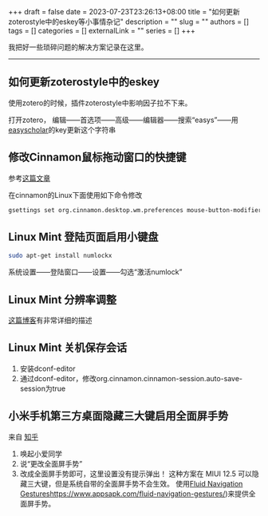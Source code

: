 +++ 
draft = false
date = 2023-07-23T23:26:13+08:00
title = "如何更新zoterostyle中的eskey等小事情杂记"
description = ""
slug = ""
authors = []
tags = []
categories = []
externalLink = ""
series = []
+++

我把好一些琐碎问题的解决方案记录在这里。

---
## 如何更新zoterostyle中的eskey
使用zotero的时候，插件zoterostyle中影响因子拉不下来。

打开zotero，
编辑——首选项——高级——编辑器——搜索“easys”——用[easyscholar](https://easyscholar.cc/console/user/open)的key更新这个字符串

## 修改Cinnamon鼠标拖动窗口的快捷键
参考[这篇文章](https://www.ngui.cc/el/1920396.html)

在cinnamon的Linux下面使用如下命令修改
``` bash
gsettings set org.cinnamon.desktop.wm.preferences mouse-button-modifier '<Super>'
``` 

## Linux Mint 登陆页面启用小键盘
``` bash
sudo apt-get install numlockx
```
系统设置——登陆窗口——设置——勾选“激活numlock”

## Linux Mint 分辨率调整
[这篇博客](https://www.shuzhiduo.com/A/lk5aaGN51O/)有非常详细的描述

## Linux Mint 关机保存会话
1. 安装dconf-editor
2. 通过dconf-editor，修改org.cinnamon.cinnamon-session.auto-save-session为true

## 小米手机第三方桌面隐藏三大键启用全面屏手势
来自 [知乎](https://zhuanlan.zhihu.com/p/411595406)
1. 唤起小爱同学
2. 说“更改全面屏手势”
3. 改成全面屏手势即可，这里设置没有提示弹出！
这种方案在 MIUI 12.5 可以隐藏三大键，但是系统自带的全面屏手势不会生效。
使用[Fluid Navigation Gestures]()https://www.appsapk.com/fluid-navigation-gestures/)来提供全面屏手势。

